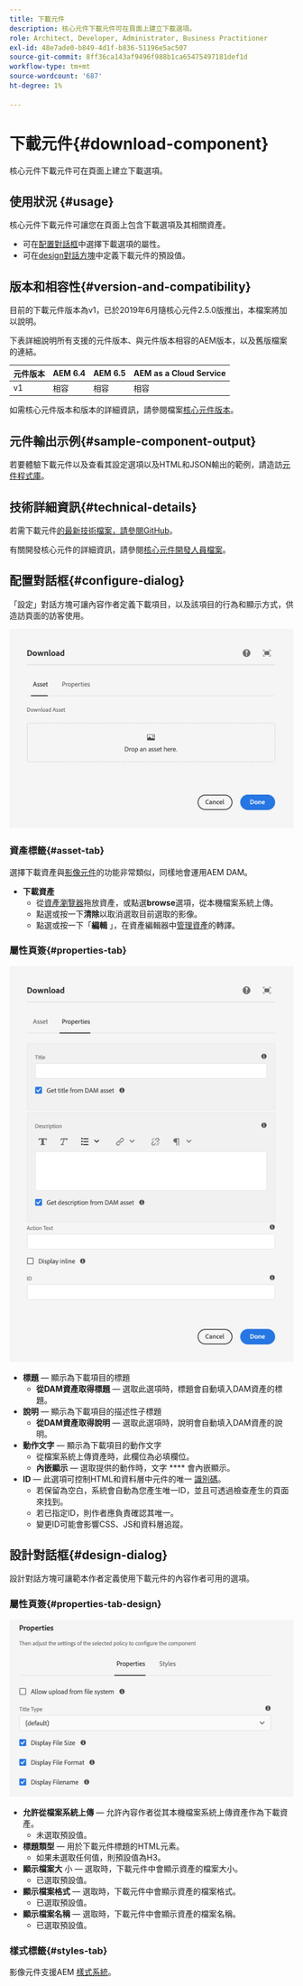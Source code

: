 ```yaml
---
title: 下載元件
description: 核心元件下載元件可在頁面上建立下載選項。
role: Architect, Developer, Administrator, Business Practitioner
exl-id: 48e7ade0-b849-4d1f-b836-51196e5ac507
source-git-commit: 8ff36ca143af9496f988b1ca65475497181def1d
workflow-type: tm+mt
source-wordcount: '687'
ht-degree: 1%

---
```


# 下載元件{#download-component}

核心元件下載元件可在頁面上建立下載選項。

## 使用狀況 {#usage}

核心元件下載元件可讓您在頁面上包含下載選項及其相關資產。

* 可在[配置對話框](#configure-dialog)中選擇下載選項的屬性。
* 可在[design對話方塊](#design-dialog)中定義下載元件的預設值。

## 版本和相容性{#version-and-compatibility}

目前的下載元件版本為v1，已於2019年6月隨核心元件2.5.0版推出，本檔案將加以說明。

下表詳細說明所有支援的元件版本、與元件版本相容的AEM版本，以及舊版檔案的連結。

| 元件版本 | AEM 6.4 | AEM 6.5 | AEM as a Cloud Service  |
|--- |--- |---|---|
| v1 | 相容 | 相容 | 相容 |

如需核心元件版本和版本的詳細資訊，請參閱檔案[核心元件版本](/help/versions.md)。

## 元件輸出示例{#sample-component-output}

若要體驗下載元件以及查看其設定選項以及HTML和JSON輸出的範例，請造訪[元件程式庫](https://adobe.com/go/aem_cmp_library_download)。

## 技術詳細資訊{#technical-details}

若需下載元件[的最新技術檔案，請參閱GitHub](https://adobe.com/go/aem_cmp_tech_download_v1)。

有關開發核心元件的詳細資訊，請參閱[核心元件開發人員檔案](/help/developing/overview.md)。

## 配置對話框{#configure-dialog}

「設定」對話方塊可讓內容作者定義下載項目，以及該項目的行為和顯示方式，供造訪頁面的訪客使用。

![下載元件編輯對話方塊的資產標籤](/help/assets/download-edit-asset.png)

### 資產標籤{#asset-tab}

選擇下載資產與[影像元件](image.md)的功能非常類似，同樣地會運用AEM DAM。

* **下載資產**
   * 從[資產瀏覽器](https://docs.adobe.com/content/help/en/experience-manager-cloud-service/sites/authoring/fundamentals/environment-tools.html)拖放資產，或點選&#x200B;**browse**&#x200B;選項，從本機檔案系統上傳。
   * 點選或按一下&#x200B;**清除**&#x200B;以取消選取目前選取的影像。
   * 點選或按一下「**編輯** 」，在資產編輯器中[管理資產](https://docs.adobe.com/content/help/en/experience-manager-cloud-service/assets/manage/manage-digital-assets.html)的轉譯。

### 屬性頁簽{#properties-tab}

![下載元件編輯對話框的屬性頁簽](/help/assets/download-edit-properties.png)

* **標題**  — 顯示為下載項目的標題
   * **從DAM資產取得標題**  — 選取此選項時，標題會自動填入DAM資產的標題。
* **說明**  — 顯示為下載項目的描述性子標題
   * **從DAM資產取得說明**  — 選取此選項時，說明會自動填入DAM資產的說明。
* **動作文字**  — 顯示為下載項目的動作文字
   * 從檔案系統上傳資產時，此欄位為必填欄位。
   * **內嵌顯示**  — 選取提供的動作時，文字 **** 會內嵌顯示。
* **ID**  — 此選項可控制HTML和資料層中元件的唯一 [識別碼](/help/developing/data-layer/overview.md)。
   * 若保留為空白，系統會自動為您產生唯一ID，並且可透過檢查產生的頁面來找到。
   * 若已指定ID，則作者應負責確認其唯一。
   * 變更ID可能會影響CSS、JS和資料層追蹤。

## 設計對話框{#design-dialog}

設計對話方塊可讓範本作者定義使用下載元件的內容作者可用的選項。

### 屬性頁簽{#properties-tab-design}

![下載元件的設計對話框](/help/assets/download-design.png)

* **允許從檔案系統上傳**  — 允許內容作者從其本機檔案系統上傳資產作為下載資產。
   * 未選取預設值。
* **標題類型**  — 用於下載元件標題的HTML元素。
   * 如果未選取任何值，則預設值為H3。
* **顯示檔案大** 小 — 選取時，下載元件中會顯示資產的檔案大小。
   * 已選取預設值。
* **顯示檔案格式**  — 選取時，下載元件中會顯示資產的檔案格式。
   * 已選取預設值。
* **顯示檔案名稱**  — 選取時，下載元件中會顯示資產的檔案名稱。
   * 已選取預設值。

### 樣式標籤{#styles-tab}

影像元件支援AEM [樣式系統](/help/get-started/authoring.md#component-styling)。
